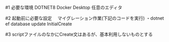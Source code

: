 #1 必要な環境
 DOTNET8
 Docker Desktop
 任意のエディタ

#2 起動前に必要な設定
　マイグレーション作業(下記のコードを実行)
    ・dotnet ef database update InitialCreate

#3 scriptファイルのなかにCreate文はあるが、基本利用しないものとする

